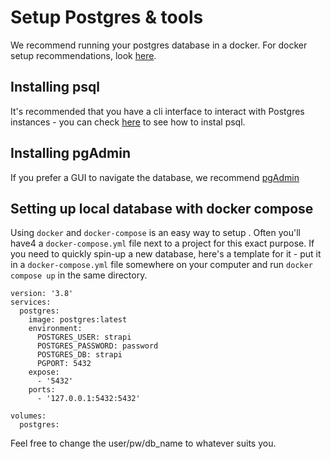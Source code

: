 # Setup Postgres & tools

We recommend running your postgres database in a docker. For docker setup recommendations, look [here](./docker-setup).

## Installing psql

It's recommended that you have a cli interface to interact with Postgres instances - you can check [here](https://www.timescale.com/blog/how-to-install-psql-on-mac-ubuntu-debian-windows/) to see how to instal psql.

## Installing pgAdmin

If you prefer a GUI to navigate the database, we recommend [pgAdmin](https://www.pgadmin.org/)

## Setting up local database with docker compose

Using `docker` and `docker-compose` is an easy way to setup . Often you'll have4 a `docker-compose.yml` file next to a project for this exact purpose. If you need to quickly spin-up a new database, here's a template for it - put it in a `docker-compose.yml` file somewhere on your computer and run `docker compose up` in the same directory.

```
version: '3.8'
services:
  postgres:
    image: postgres:latest
    environment:
      POSTGRES_USER: strapi
      POSTGRES_PASSWORD: password
      POSTGRES_DB: strapi
      PGPORT: 5432
    expose:
      - '5432'
    ports:
      - '127.0.0.1:5432:5432'

volumes:
  postgres:
```

Feel free to change the user/pw/db_name to whatever suits you.
